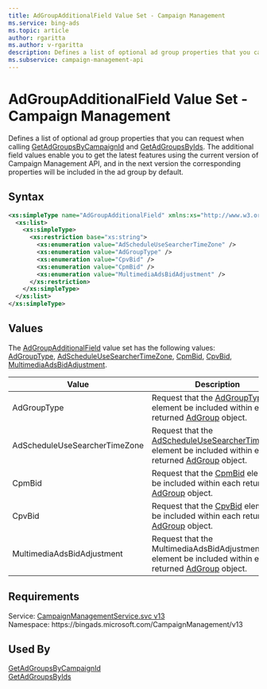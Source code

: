 ```yaml
---
title: AdGroupAdditionalField Value Set - Campaign Management
ms.service: bing-ads
ms.topic: article
author: rgaritta
ms.author: v-rgaritta
description: Defines a list of optional ad group properties that you can request when calling GetAdGroupsByCampaignId and GetAdGroupsByIds.
ms.subservice: campaign-management-api
---
```

# AdGroupAdditionalField Value Set - Campaign Management
Defines a list of optional ad group properties that you can request when calling [GetAdGroupsByCampaignId](getadgroupsbycampaignid.md) and [GetAdGroupsByIds](getadgroupsbyids.md). The additional field values enable you to get the latest features using the current version of Campaign Management API, and in the next version the corresponding properties will be included in the ad group by default. 

## Syntax
```xml
<xs:simpleType name="AdGroupAdditionalField" xmlns:xs="http://www.w3.org/2001/XMLSchema">
  <xs:list>
    <xs:simpleType>
      <xs:restriction base="xs:string">
        <xs:enumeration value="AdScheduleUseSearcherTimeZone" />
        <xs:enumeration value="AdGroupType" />
        <xs:enumeration value="CpvBid" />
        <xs:enumeration value="CpmBid" />
        <xs:enumeration value="MultimediaAdsBidAdjustment" />
      </xs:restriction>
    </xs:simpleType>
  </xs:list>
</xs:simpleType>
```

## <a name="values"></a>Values

The [AdGroupAdditionalField](adgroupadditionalfield.md) value set has the following values: [AdGroupType](#adgrouptype), [AdScheduleUseSearcherTimeZone](#adscheduleusesearchertimezone), [CpmBid](#cpmbid), [CpvBid](#cpvbid), [MultimediaAdsBidAdjustment](#multimediaadsbidadjustment).

|Value|Description|
|-----------|---------------|
|<a name="adgrouptype"></a>AdGroupType|Request that the [AdGroupType](adgroup.md#adgrouptype) element be included within each returned [AdGroup](adgroup.md) object.|
|<a name="adscheduleusesearchertimezone"></a>AdScheduleUseSearcherTimeZone|Request that the [AdScheduleUseSearcherTimeZone](adgroup.md#adscheduleusesearchertimezone) element be included within each returned [AdGroup](adgroup.md) object.|
|<a name="cpmbid"></a>CpmBid|Request that the [CpmBid](adgroup.md#cpmbid) element be included within each returned [AdGroup](adgroup.md) object.|
|<a name="cpvbid"></a>CpvBid|Request that the [CpvBid](adgroup.md#cpvbid) element be included within each returned [AdGroup](adgroup.md) object.|
|<a name="multimediaadsbidadjustment"></a>MultimediaAdsBidAdjustment|Request that the MultimediaAdsBidAdjustment element be included within each returned [AdGroup](adgroup.md) object.|

## Requirements
Service: [CampaignManagementService.svc v13](https://campaign.api.bingads.microsoft.com/Api/Advertiser/CampaignManagement/v13/CampaignManagementService.svc)  
Namespace: https\://bingads.microsoft.com/CampaignManagement/v13  

## Used By
[GetAdGroupsByCampaignId](getadgroupsbycampaignid.md)  
[GetAdGroupsByIds](getadgroupsbyids.md)  
